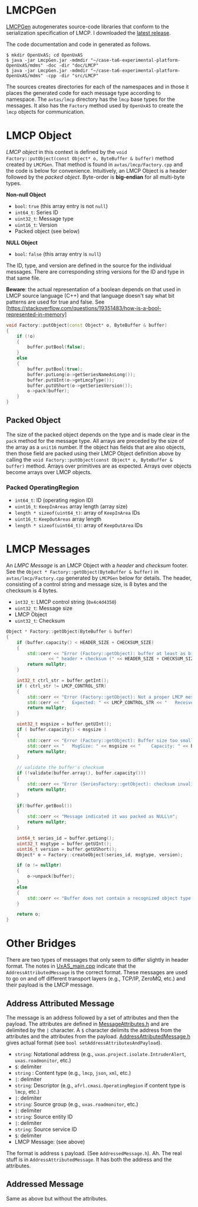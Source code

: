 # LMCPGen

[LMCPGen](https://github.com/afrl-rq/LmcpGen) autogenerates source-code libraries that conform to the serialization specification of LMCP. I downloaded the [latest release](https://github.com/afrl-rq/LmcpGen/releases).

The code documentation and code in generated as follows.

```
$ mkdir OpenUxAS; cd OpenUxAS
$ java -jar LmcpGen.jar -mdmdir "~/case-ta6-experimental-platform-OpenUxAS/mdms" -doc -dir "doc/LMCP"
$ java -jar LmcpGen.jar -mdmdir "~/case-ta6-experimental-platform-OpenUxAS/mdms" -cpp -dir "src/LMCP"
```

The sources creates directories for each of the namespaces and in those it places the generated code for each message type according to namespace. The `avtas/lmcp` directory has the `lmcp` base types for the messages. It also has the `Factory` method used by `OpenUxAS` to create the `lmcp` objects for communication.

# LMCP Object

*LMCP object* in this context is defined by the  `void Factory::putObject(const Object* o, ByteBuffer & buffer)` method created by `LMCPGen`. That method is found in `avtas/lmcp/Factory.cpp` and the code is below for convenience. Intuitively, an LMCP Object is a header followed by the *packed object*. Byte-order is **big-endian** for all multi-byte types.

**Non-null Object**

  * `bool`: `true` (this array entry is not `null`)
  * `int64_t`: Series ID
  * `uint32_t`: Message type
  * `uint16_t`: Version
  *  Packed object (see below)
 
**NULL Object**

  * `bool`: `false` (this array entry is `null`)

The ID, type, and version are defined in the source for the individual messages. There are corresponding string versions for the ID and type in that same file. 

**Beware**: the actual representation of a boolean depends on that used in LMCP source language (C++) and that language doesn't say what bit patterns are used for true and false. See [https://stackoverflow.com/questions/19351483/how-is-a-bool-represented-in-memory]

```c++
void Factory::putObject(const Object* o, ByteBuffer & buffer)
{
    if (!o)
    {
        buffer.putBool(false);
    }
    else
    {
        buffer.putBool(true);
        buffer.putLong(o->getSeriesNameAsLong());
        buffer.putUInt(o->getLmcpType());
        buffer.putUShort(o->getSeriesVersion());
        o->pack(buffer);
    }
}
```

## Packed Object

The size of the packed object depends on the type and is made clear in the `pack` method for the message type. All arrays are preceded by the size of the array as a `unit16` number. If the object has fields that are also objects, then those field are packed using their LMCP Object definition above by calling the `void Factory::putObject(const Object* o, ByteBuffer & buffer)` method. Arrays over primitives are as expected. Arrays over objects become arrays over LMCP objects.

### Packed OperatingRegion

  * `int64_t`: ID (operating region ID)
  * `uint16_t`: `KeepInAreas` array length (array size)
  * `length * sizeof(uint64_t)`: array of `KeepInArea` IDs
  * `uint16_t`: `KeepOutAreas` array length
  * `length * sizeof(uint64_t)`: array of `KeepOutArea` IDs

# LMCP Messages

An *LMPC Message* is an LMCP Object with a *header* and *checksum* footer. See the `Object * Factory::getObject(ByteBuffer & buffer)` in `avtas/lmcp/Factory.cpp` generated by `LMCPGen` below for details.  The header, consisting of a control string and message size, is 8 bytes and the checksum is 4 bytes.

  * `int32_t`: LMCP control string (`0x4c4d4350`)
  * `uint32_t`: Message size
  * LMCP Object
  * `uint32_t`: Checksum

```cpp
Object * Factory::getObject(ByteBuffer & buffer)
{
    if (buffer.capacity() < HEADER_SIZE + CHECKSUM_SIZE)
    {
        std::cerr << "Error (Factory::getObject): buffer at least as big as"
                << " header + checksum (" << HEADER_SIZE + CHECKSUM_SIZE << ").\n";
        return nullptr;
    }

    int32_t ctrl_str = buffer.getInt();
    if ( ctrl_str != LMCP_CONTROL_STR)
    {
        std::cerr << "Error (Factory::getObject): Not a proper LMCP message.";
        std::cerr << "   Expected: " << LMCP_CONTROL_STR << "   Received: " << ctrl_str << std::endl;
        return nullptr;
    }

    uint32_t msgsize = buffer.getUInt();
    if ( buffer.capacity() < msgsize )
    {
        std::cerr << "Error (Factory::getObject): Buffer size too small for packed object.";
        std::cerr << "   MsgSize: " << msgsize << "    Capacity: " << buffer.capacity() << std::endl;
        return nullptr;
    }

    // validate the buffer's checksum
    if (!validate(buffer.array(), buffer.capacity()))
    {
        std::cerr << "Error (SeriesFactory::getObject): checksum invalid.\n";
        return nullptr;
    }

    if(!buffer.getBool())
    {
        std::cerr << "Message indicated it was packed as NULL\n";
        return nullptr;
    }

    int64_t series_id = buffer.getLong();
    uint32_t msgtype = buffer.getUInt();
    uint16_t version = buffer.getUShort();
    Object* o = Factory::createObject(series_id, msgtype, version);

    if (o != nullptr)
    {
        o->unpack(buffer);
    }
    else
    {
        std::cerr << "Buffer does not contain a recognized object type. \n";
    }

    return o;
}
```

# Other Bridges

There are two types of messages that only seem to differ slightly in header format. The notes in [UxAS_main.cpp](https://github.com/loonwerks/case-ta6-experimental-platform-OpenUxAS/blob/develop-case-ta6/src/UxAS_Main.cpp) indicate that the `AddressAttributedMessage` is the correct format. These messages are used to go on and off different transport layers (e.g., TCP/IP, ZeroMQ, etc.) and their payload is the LMCP message.

## Address Attributed Message

The message is an address followed by a set of attributes and then the payload. The attributes are defined in [MessageAttributes.h](https://github.com/loonwerks/case-ta6-experimental-platform-OpenUxAS/blob/develop-case-ta6/src/Communications/MessageAttributes.h) and are delimited by the `|` character. A `$` character delimits the address from the attributes and the attributes from the payload. [AddressAttributedMessage.h](https://github.com/loonwerks/case-ta6-experimental-platform-OpenUxAS/blob/develop-case-ta6/src/Communications/AddressedAttributedMessage.h) gives actual format (see `bool setAddressAttributesAndPayload`).


  * `string`: Notational address (e.g., `uxas.project.isolate.IntruderAlert`, `uxas.roadmonitor`, etc.)
  * `$`: delimiter
  * `string` : Content type (e.g., `lmcp`, `json`, `xml`, etc.)
  * `|`: delimiter
  * `string`: Descriptor (e.g., `afrl.cmasi.OperatingRegion` if content type is `lmcp`, etc.)
  * `|`: delimiter
  * `string`: Source group (e.g., `uxas.roadmonitor`, etc.)
  * `|`: delimiter
  * `string`: Source entity ID
  * `|`: delimiter
  * `string`: Source service ID
  * `$`: delimiter
  * LMCP Message: (see above)

The format is address `$` payload. (See `AddressedMessage.h`). Ah. The real stuff is in `AddressAttributedMessage`. It has both the address and the attributes.

## Addressed Message

Same as above but without the attributes.
